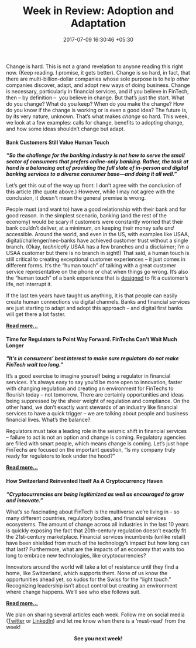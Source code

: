 ﻿---
title: 'Week in Review: Adoption and Adaptation'
date: 2017-07-09 16:30:46 +05:30
categories:
- Fintech
- Insights
tags:
- Asia
- Europe
- insights
- US
layout: post
type: post
status: publish
category:
- Fintech
- Insights
Markets:
- Asia
- Europe
- insights
- US
Person: Patrick Rivenbark
---

<p>Change is hard. This is not a grand revelation to anyone reading this right now. (Keep reading. I promise, it gets better). Change is so hard, in fact, that there are multi-billion-dollar companies whose sole purpose is to help <i>other</i> companies discover, adapt, and adopt new ways of doing business. Change is necessary, particularly in financial services, and if you believe in FinTech, then – by definition –  you believe in change. But that’s just the start. What do you change? What do you keep? When do you make the change? How do you know if the change is working or is even a good idea? The future is, by its very nature, unknown. That’s what makes <em>change</em> so hard. This week, we look at a few examples: calls for change, benefits to adopting change, and how some ideas shouldn’t change but adapt. </p>
<h4>Bank Customers Still Value Human Touch</h4>
<p><strong><i>“So the challenge for the banking industry is not how to serve the small sector of consumers that prefers online-only banking. Rather, the task at hand is a balancing act of providing the full slate of in-person and digital banking services to a diverse consumer base—and doing it all well.” </i></strong></p>
<p>Let’s get this out of the way up front: I don’t agree with the conclusion of this article (the quote above.) However, while I may not agree with the conclusion, it doesn't mean the general premise is wrong. </p>
<p>People must (and want to) have a good relationship with their bank and for good reason. In the simplest scenario, banking (and the rest of the economy) would be scary if customers were constantly worried that their bank couldn’t deliver, at a minimum, on keeping their money safe <i>and </i>accessible. Around the world, and even in the US, with examples like USAA, digital/challenger/neo-banks have achieved customer trust without a single branch. (Okay, <i>technically</i> USAA has a few branches and a disclaimer; I’m a USAA customer but there is no branch in sight!) That said, a human touch is still critical to creating exceptional customer experiences – it just comes in different forms. It’s the “human touch” of talking with a great customer service representative on the phone or chat when things go wrong. It’s also the “human touch” of a bank experience that is <a href="https://letstalkpayments.com/design-thinking-global-business-landscape-research-report-by-medici/" target="_blank" rel="noopener noreferrer">designed</a> to fit a customer’s life, not interrupt it. </p>
<p>If the last ten years have taught us anything, it is that people can easily create human connections via digital channels. Banks and financial services are just starting to adapt and adopt this approach – and digital first banks will get there a lot faster. </p>
<p><a href="https://www.americanbanker.com/opinion/bank-customers-still-value-human-touch" target="_blank" rel="noopener noreferrer"><b>Read more…</b></a></p>
<h4>Time for Regulators to Point Way Forward. FinTechs Can’t Wait Much Longer</h4>
<p><i><strong>"It’s in consumers’ best interest to make sure regulators do not make FinTech wait too long.”</strong> </i></p>
<p>It’s a good exercise to imagine yourself being a regulator in financial services. It’s always easy to say you’d be more open to innovation, faster with changing regulation and creating an environment for FinTechs to flourish today – not tomorrow. There are certainly opportunities and ideas being suppressed by the sheer weight of regulation and compliance. On the other hand, we don’t exactly want stewards of an industry like financial services to have a quick trigger – we are talking about people and business financial lives. What’s the balance? </p>
<p>Regulators must take a leading role in the seismic shift in financial services – failure to act is not an option and change is coming. Regulatory agencies are filled with smart people, which means change is coming. Let’s just hope FinTechs are focused on the important question, “Is my company truly ready for regulators to look under the hood?”</p>
<p><a href="https://letstalkpayments.com/time-for-regulators-point-way-forward-fintech-cant-wait-longer/" target="_blank" rel="noopener noreferrer"><b>Read more…</b></a></p>
<h4><strong>How Switzerland Reinvented Itself As A Cryptocurrency Haven</strong></h4>
<p><i><strong>“Cryptocurrencies are being legitimized as well as encouraged to grow and innovate.”</strong> </i></p>
<p>What’s so fascinating about FinTech is the multiverse we’re living in - so many different countries, regulatory bodies, and financial services ecosystems. The amount of change across all industries in the last 10 years is quickly exposing the fact that 20th-century regulation doesn’t exactly fit the 21st-century marketplace. Financial services incumbents (unlike retail) have been shielded from much of the technology’s impact but how long can that last? Furthermore, what are the impacts of an economy that waits too long to embrace new technologies, like cryptocurrencies? </p>
<p>Innovators around the world will take a lot of resistance until they find a home, like Switzerland, which supports them. None of us know the opportunities ahead yet, so kudos for the Swiss for the “light touch.” Recognizing leadership isn’t about control but creating an environment where change happens. We’ll see who else follows suit. </p>
<p><a href="https://cointelegraph.com/news/how-switzerland-reinvented-itself-as-cryptocurrency-haven" target="_blank" rel="noopener noreferrer"><b>Read more…</b></a></p>
<p>We plan on sharing several articles each week. Follow me on social media (<a href="https://twitter.com/patrivenbark" target="_blank" rel="noopener noreferrer">Twitter</a> or <a href="https://www.linkedin.com/in/privenbark/" target="_blank" rel="noopener noreferrer">LinkedIn</a>) and let me know when there is a ‘must-read’ from the week! </p>
<p style="text-align: center;"><b>See you next week!</b></p>
